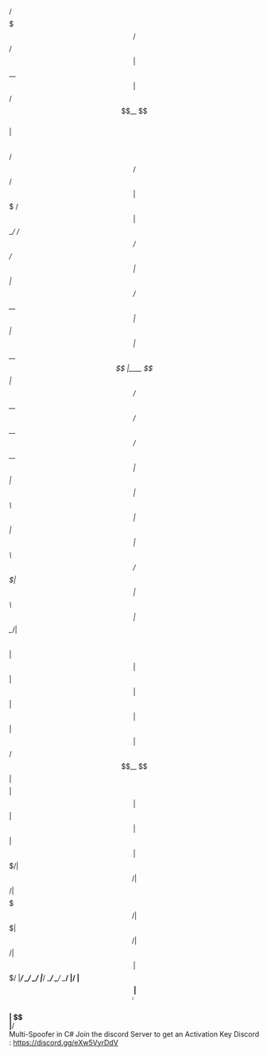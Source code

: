  /$$$$$$$                      /$$                  /$$$$$$                               
| $$__  $$                    | $$                 /$$__  $$                              
| $$  \ $$  /$$$$$$  /$$   /$$| $$$$$$$   /$$$$$$ | $$  \__/  /$$$$$$   /$$$$$$   /$$$$$$ 
| $$  | $$ /$$__  $$| $$  | $$| $$__  $$ |____  $$| $$       /$$__  $$ /$$__  $$ /$$__  $$
| $$  | $$| $$  \ $$| $$  | $$| $$  \ $$  /$$$$$$$| $$      | $$  \ $$| $$  \__/| $$  \ $$
| $$  | $$| $$  | $$| $$  | $$| $$  | $$ /$$__  $$| $$    $$| $$  | $$| $$      | $$  | $$
| $$$$$$$/|  $$$$$$/|  $$$$$$/| $$$$$$$/|  $$$$$$$|  $$$$$$/|  $$$$$$/| $$      | $$$$$$$/
|_______/  \______/  \______/ |_______/  \_______/ \______/  \______/ |__/      | $$____/ 
                                                                                | $$      
                                                                                | $$      
                                                                                |__/     
Multi-Spoofer in C#
Join the discord Server to get an Activation Key
Discord : https://discord.gg/eXw5VyrDdV
